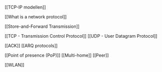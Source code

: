 
[[TCP-IP modellen]]

[[What is a network protocol]]

[[Store-and-Forward Transmission]]


[[TCP - Transmission Control Protocol]]
[[UDP - User Datagram Protocol]]

[[ACK]]
[[ARQ protocols]]

[[Point of presence (PoP)]]
[[Multi-home]]
[[Peer]]

[[WLAN]]
